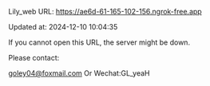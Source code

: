 Lily_web URL: https://ae6d-61-165-102-156.ngrok-free.app

Updated at: 2024-12-10 10:04:35

If you cannot open this URL, the server might be down.

Please contact: 

goley04@foxmail.com Or Wechat:GL_yeaH